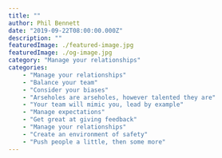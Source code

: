 ```yaml
---
title: ""
author: Phil Bennett
date: "2019-09-22T08:00:00.000Z"
description: ""
featuredImage: ./featured-image.jpg
featuredImage: ./og-image.jpg
category: "Manage your relationships"
categories: 
    - "Manage your relationships"
    - "Balance your team"
    - "Consider your biases"
    - "Arseholes are arseholes, however talented they are"
    - "Your team will mimic you, lead by example"
    - "Manage expectations"
    - "Get great at giving feedback"
    - "Manage your relationships"
    - "Create an environment of safety"
    - "Push people a little, then some more"
---
```

